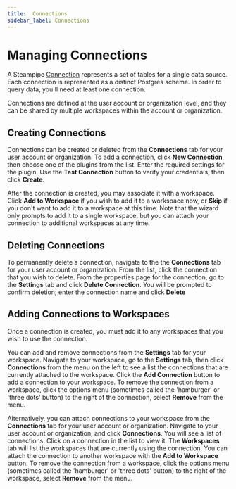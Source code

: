 ```yaml
---
title:  Connections
sidebar_label: Connections
---
```


# Managing Connections

A Steampipe [Connection](managing/connections) represents a set of tables for a single data source. Each connection is represented as a distinct Postgres schema.  In order to query data, you'll need at least one connection.  

Connections are defined at the user account or organization level, and they can be shared by multiple workspaces within the account or organization. 


## Creating Connections

Connections can be created or deleted from the **Connections** tab for your user account or organization.  To add a connection, click **New Connection**, then choose one of the plugins from the list.  Enter the required settings for the plugin.  Use the **Test Connection** button to verify your credentials, then click **Create**. 

After the connection is created, you may associate it with a workspace.   Click **Add to Workspace** if you wish to add it to a workspace now, or **Skip** if you don't want to add it to a workspace at this time. Note that the wizard only prompts to add it to a single workspace, but you can attach your connection to additional workspaces at any time.


## Deleting Connections

To permanently delete a connection, navigate to the the **Connections** tab for your user account or organization.  From the list, click the connection that you wish to delete.  From the properties page for the connection, go to the **Settings** tab and click **Delete Connection**.  You will be prompted to confirm deletion; enter the connection name and click **Delete**


## Adding Connections to Workspaces

Once a connection is created, you must add it to any workspaces that you wish to use the connection.  

You can add and remove connections from the **Settings** tab for your workspace.  Navigate to your workspace, go to the **Settings** tab, then click **Connections** from the menu on the left to see a list the connections that are currently attached to the workspace.  Click the **Add Connection** button to add a connection to your workspace.  To remove the connection from a workspace, click the options menu (sometimes called the 'hamburger' or 'three dots' button) to the right of the connection, select **Remove** from the menu.


Alternatively, you can attach connections to your workspace from the **Connections** tab for your user account or organization.  Navigate to your user account or organization, and click **Connections**.  You will see a list of connections.  Click on a connection in the list to view it.  The **Workspaces** tab will list the workspaces that are currently using the connection.  You can attach the connection to another workspace with the **Add to Workspace** button.  To remove the connection from a workspace, click the options menu (sometimes called the 'hamburger' or 'three dots' button) to the right of the workspace, select **Remove** from the menu.
